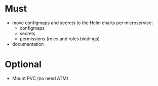 # Must
* move configmaps and secrets to the Helm charts per microservice:
    * configmaps
    * secrets
    * permissions (roles and roles bindings)
* documentation

# Optional
* Mount PVC (no need ATM)






